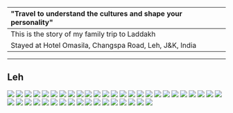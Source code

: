 | "Travel to understand the cultures and shape your personality"|
| :--- |
| This is the story of my family trip to Laddakh|
| Stayed at Hotel Omasila, Changspa Road, Leh, J&K, India |

---

##  Leh
![](https://github.com/inbravo/travel/blob/master/september-2018/images/IMG_20180928_112956.jpg)
![](https://github.com/inbravo/travel/blob/master/september-2018/images/IMG_20180928_134456.jpg)
![](https://github.com/inbravo/travel/blob/master/september-2018/images/IMG_20180928_135136.jpg)
![](https://github.com/inbravo/travel/blob/master/september-2018/images/IMG_20180928_203027_HHT.jpg)
![](https://github.com/inbravo/travel/blob/master/september-2018/images/IMG_20180929_100249.jpg)
![](https://github.com/inbravo/travel/blob/master/september-2018/images/IMG_20180929_104330.jpg)
![](https://github.com/inbravo/travel/blob/master/september-2018/images/IMG_20180929_104505.jpg)
![](https://github.com/inbravo/travel/blob/master/september-2018/images/IMG_20180929_105122.jpg)
![](https://github.com/inbravo/travel/blob/master/september-2018/images/IMG_20180929_112417_HDR.jpg)
![](https://github.com/inbravo/travel/blob/master/september-2018/images/IMG_20180930_110215.jpg)
![](https://github.com/inbravo/travel/blob/master/september-2018/images/IMG_20180930_110226.jpg)
![](https://github.com/inbravo/travel/blob/master/september-2018/images/IMG_20180930_111043.jpg)
![](https://github.com/inbravo/travel/blob/master/september-2018/images/IMG_20180930_121918.jpg)
![](https://github.com/inbravo/travel/blob/master/september-2018/images/IMG_20180930_125947.jpg)
![](https://github.com/inbravo/travel/blob/master/september-2018/images/IMG_20180930_140323.jpg)
![](https://github.com/inbravo/travel/blob/master/september-2018/images/IMG_20180930_141133.jpg)
![](https://github.com/inbravo/travel/blob/master/september-2018/images/IMG_20180930_141351.jpg)
![](https://github.com/inbravo/travel/blob/master/september-2018/images/IMG_20180930_144311.jpg)
![](https://github.com/inbravo/travel/blob/master/september-2018/images/IMG_20180930_145412.jpg)
![](https://github.com/inbravo/travel/blob/master/september-2018/images/IMG_20180930_173112.jpg)
![](https://github.com/inbravo/travel/blob/master/september-2018/images/IMG_20180930_173303.jpg)
![](https://github.com/inbravo/travel/blob/master/september-2018/images/IMG_20181001_062839.jpg)
![](https://github.com/inbravo/travel/blob/master/september-2018/images/IMG_20181001_064428.jpg)
![](https://github.com/inbravo/travel/blob/master/september-2018/images/IMG_20181001_064510.jpg)
![](https://github.com/inbravo/travel/blob/master/september-2018/images/IMG_20181001_094334.jpg)
![](https://github.com/inbravo/travel/blob/master/september-2018/images/IMG_20181001_095541.jpg)
![](https://github.com/inbravo/travel/blob/master/september-2018/images/IMG_20181001_100653.jpg)
![](https://github.com/inbravo/travel/blob/master/september-2018/images/IMG_20181001_103549.jpg)
![](https://github.com/inbravo/travel/blob/master/september-2018/images/IMG_20181001_113216.jpg)
![](https://github.com/inbravo/travel/blob/master/september-2018/images/IMG_20181001_113714.jpg)
![](https://github.com/inbravo/travel/blob/master/september-2018/images/IMG_20181001_115352.jpg)
![](https://github.com/inbravo/travel/blob/master/september-2018/images/IMG_20181001_130325.jpg)
![](https://github.com/inbravo/travel/blob/master/september-2018/images/IMG_20181001_131255.jpg)
![](https://github.com/inbravo/travel/blob/master/september-2018/images/IMG_20181001_131324.jpg)
![](https://github.com/inbravo/travel/blob/master/september-2018/images/IMG_20181001_141806.jpg)
![](https://github.com/inbravo/travel/blob/master/september-2018/images/IMG_20181001_141826.jpg)
![](https://github.com/inbravo/travel/blob/master/september-2018/images/IMG_20181001_141828.jpg)
![](https://github.com/inbravo/travel/blob/master/september-2018/images/IMG_20181001_175908.jpg)
![](https://github.com/inbravo/travel/blob/master/september-2018/images/IMG_20181001_175915.jpg)
![](https://github.com/inbravo/travel/blob/master/september-2018/images/IMG_20181002_113316.jpg)
![](https://github.com/inbravo/travel/blob/master/september-2018/images/IMG_20181002_120705.jpg)
![](https://github.com/inbravo/travel/blob/master/september-2018/images/IMG_20181002_134551.jpg)
